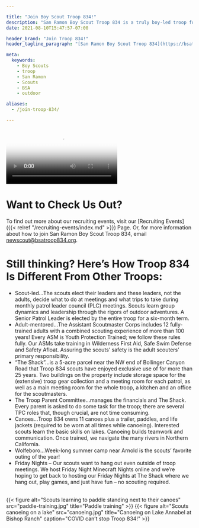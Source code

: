 ```yaml
---

title: "Join Boy Scout Troop 834!"
description: "San Ramon Boy Scout Troop 834 is a truly boy-led troop focused on outdoor activities such as hiking, backpacking, canoeing, and camping.  Come join 'The Shack'!"
date: 2021-08-10T15:47:57-07:00

header_brand: "Join Troop 834!"
header_tagline_paragraph: "[San Ramon Boy Scout Troop 834](https://bsatroop834.org) is a truly boy-led troop with a focus on outdoor activities such as hiking, backpacking, canoeing, snow skiing and camping. We are one of the few troops in the area that has its own meeting space, affectionately known as “The Shack”, complete with patrol meeting rooms, plenty of storage for troop gear, and lots of outdoor space. Our meetings are held on Tuesday nights. We currently use a combination of outdoor and Zoom meetings to remain COVID-safe and to be supportive of ALL of our families. Please watch this video to get a feel for Troop 834 and then read more below to find out how to join."

meta:
  keywords:
    - Boy Scouts
    - troop
    - San Ramon
    - Scouts
    - BSA
    - outdoor

aliases:
  - /join-troop-834/

---
```


<video alt="Slideshow of pictures from Troop 834 outings and activities"
       controls
       controlslist="nodownload"
       poster="slideshow-thumb.png" >
	<source src="slideshow.webm" type="video/webm">
	<source src="slideshow.mp4" type="video/mp4">
	Your browser does not support HTML5 videos.
</video>

# Want to Check Us Out?

To find out more about our recruiting events, visit our
[Recruiting Events]({{< relref "/recruiting-events/index.md" >}}) Page. Or, for more
information about how to join San Ramon Boy Scout Troop 834, email
newscout@bsatroop834.org.

# Still thinking?  Here’s How Troop 834 Is Different From Other Troops:

* Scout-led…The scouts elect their leaders and these leaders, not the adults, decide what to do at meetings and what trips to take during monthly patrol leader council (PLC) meetings.  Scouts learn group dynamics and leadership through the rigors of outdoor adventures.  A Senior Patrol Leader is elected by the entire troop for a six-month term.
* Adult-mentored…The Assistant Scoutmaster Corps includes 12 fully-trained adults with a combined scouting experience of more than 100 years!  Every ASM is Youth Protection Trained; we follow these rules fully.  Our ASMs take training in Wilderness First Aid, Safe Swim Defense and Safety Afloat.  Assuring the scouts’ safety is the adult scouters’ primary responsibility.
* “The Shack”…is a 5-acre parcel near the NW end of Bollinger Canyon Road that Troop 834 scouts have enjoyed exclusive use of for more than 25 years.  Two buildings on the property include storage space for the (extensive) troop gear collection and a meeting room for each patrol, as well as a main meeting room for the whole troop, a kitchen and an office for the scoutmasters.
* The Troop Parent Committee…manages the financials and The Shack.  Every parent is asked to do some task for the troop; there are several TPC roles that, though crucial, are not time consuming.
* Canoes…Troop 834 owns 11 canoes plus a trailer, paddles, and life jackets (required to be worn at all times while canoeing).  Interested scouts learn the basic skills on lakes.  Canoeing builds teamwork and communication.  Once trained, we navigate the many rivers in Northern California.
* Wolfeboro…Week-long summer camp near Arnold is the scouts’ favorite outing of the year!
* Friday Nights – Our scouts want to hang out even outside of troop meetings.  We host Friday Night Minecraft Nights online and we’re hoping to get back to hosting our Friday Nights at The Shack where we hang out, play games, and just have fun – no scouting required.

<style>
#gallery {
	display:flex;
	flex-direction:row;
}
#gallery figure {
	margin: 8px;
	text-align: center;
}
#gallery figcaption {
	margin-top: 0.5em;
}
#gallery figcaption h4 {
	margin-top: 0;
	font-weight: bold;
}
</style>

<br>
<div id="gallery">
{{< figure alt="Scouts learning to paddle standing next to their canoes" src="paddle-training.jpg" title="Paddle training" >}}
{{< figure alt="Scouts canoeing on a lake" src="canoeing.jpg" title="Canoeing on Lake Annabel at Bishop Ranch" caption="COVID can’t stop Troop 834!" >}}
</div>
